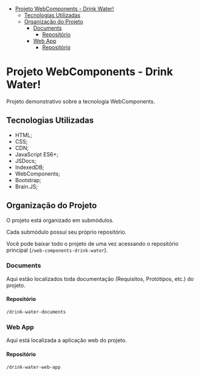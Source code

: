 - [Projeto WebComponents - Drink Water!](#projeto-webcomponents---drink-water)
  - [Tecnologias Utilizadas](#tecnologias-utilizadas)
  - [Organização do Projeto](#organização-do-projeto)
    - [Documents](#documents)
      - [Repositório](#repositório)
    - [Web App](#web-app)
      - [Repositório](#repositório-1)


# Projeto WebComponents - Drink Water!

Projeto demonstrativo sobre a tecnologia WebComponents.


## Tecnologias Utilizadas
- HTML;
- CSS;
- CDN;
- JavaScript ES6+;
- JSDocs;
- IndexedDB;
- WebComponents;
- Bootstrap;
- Brain.JS;


## Organização do Projeto
O projeto está organizado em submódulos.

Cada submódulo possuí seu próprio repositório.

Você pode baixar todo o projeto de uma vez acessando o repositório principal
(`/web-components-drink-water`).

### Documents

Aqui estão localizados toda documentação (Requisitos, Protótipos, etc.) do
projeto.


#### Repositório
`/drink-water-documents`


### Web App

Aqui está localizada a aplicação web do projeto.


#### Repositório
`/drink-water-web-app`